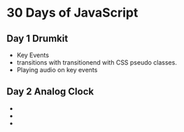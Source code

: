 # 30 Days of JavaScript

## Day 1 Drumkit 
- Key Events
- transitions with transitionend with CSS pseudo classes. 
- Playing audio on key events

## Day 2 Analog Clock
- 
-  
- 
